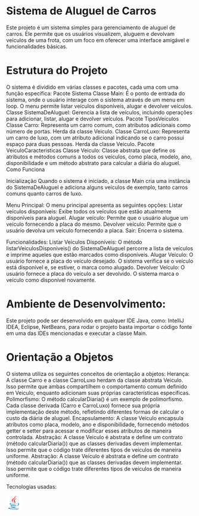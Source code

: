 
# Sistema de Aluguel de Carros
Este projeto é um sistema simples para gerenciamento de aluguel de carros. Ele permite que os usuários visualizem, aluguem e devolvam veículos de uma frota, com um foco em oferecer uma interface amigável e funcionalidades básicas.

# Estrutura do Projeto
O sistema é dividido em várias classes e pacotes, cada uma com uma função específica:
Pacote Sistema
Classe Main: É o ponto de entrada do sistema, onde o usuário interage com o sistema através de um menu em loop. O menu permite listar veículos disponíveis, alugar e devolver veículos.
Classe SistemaDeAluguel: Gerencia a lista de veículos, incluindo operações para adicionar, listar, alugar e devolver veículos.
Pacote TiposVeiculos
Classe Carro: Representa um carro comum, com atributos adicionais como número de portas. Herda da classe Veiculo.
Classe CarroLuxo: Representa um carro de luxo, com um atributo adicional indicando se o carro possui espaço para duas pessoas. Herda da classe Veiculo.
Pacote VeiculoCaracteristicas
Classe Veiculo: Classe abstrata que define os atributos e métodos comuns a todos os veículos, como placa, modelo, ano, disponibilidade e um método abstrato para calcular a diária do aluguel.
Como Funciona

Inicialização
Quando o sistema é iniciado, a classe Main cria uma instância do SistemaDeAluguel e adiciona alguns veículos de exemplo, tanto carros comuns quanto carros de luxo.

Menu Principal:
O menu principal apresenta as seguintes opções:
Listar veículos disponíveis: Exibe todos os veículos que estão atualmente disponíveis para aluguel.
Alugar veículo: Permite que o usuário alugue um veículo fornecendo a placa do mesmo.
Devolver veículo: Permite que o usuário devolva um veículo fornecendo a placa.
Sair: Encerra o sistema.

Funcionalidades:
Listar Veículos Disponíveis: O método listarVeiculosDisponiveis() do SistemaDeAluguel percorre a lista de veículos e imprime aqueles que estão marcados como disponíveis.
Alugar Veículo: O usuário fornece a placa do veículo desejado. O sistema verifica se o veículo está disponível e, se estiver, o marca como alugado.
Devolver Veículo: O usuário fornece a placa do veículo a ser devolvido. O sistema marca o veículo como disponível novamente.

# Ambiente de Desenvolvimento:
Este projeto pode ser desenvolvido em qualquer IDE Java, como: IntelliJ IDEA, Eclipse, NetBeans,  para rodar o projeto basta importar o código fonte em uma das IDEs mencionadas e executar a classe Main.

# Orientação a Objetos
O sistema utiliza os seguintes conceitos de orientação a objetos:
Herança: A classe Carro e a classe CarroLuxo herdam da classe abstrata Veiculo. Isso permite que ambas compartilhem o comportamento comum definido em Veiculo, enquanto adicionam suas próprias características específicas.
Polimorfismo: O método calcularDiaria() é um exemplo de polimorfismo. Cada classe derivada (Carro e CarroLuxo) fornece sua própria implementação deste método, refletindo diferentes formas de calcular o custo da diária de aluguel.
Encapsulamento: A classe Veiculo encapsula atributos como placa, modelo, ano e disponibilidade, fornecendo métodos getter e setter para acessar e modificar esses atributos de maneira controlada.
Abstração: A classe Veiculo é abstrata e define um contrato (método calcularDiaria()) que as classes derivadas devem implementar. Isso permite que o código trate diferentes tipos de veículos de maneira uniforme.
Abstração: A classe Veiculo é abstrata e define um contrato (método calcularDiaria()) que as classes derivadas devem implementar. Isso permite que o código trate diferentes tipos de veículos de maneira uniforme.

Tecnologias usadas:

<img src="https://raw.githubusercontent.com/devicons/devicon/master/icons/java/java-original.svg" alt="java" width="40" height="40"/>
